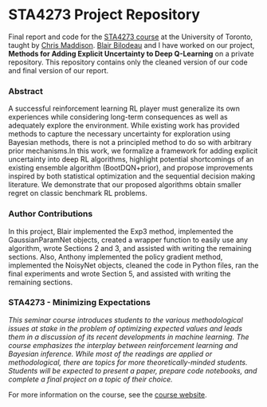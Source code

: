 # STA4273 Project Repository

Final report and code for the [STA4273 course](https://www.cs.toronto.edu/~cmaddis/courses/sta4273_w21/) at the University of Toronto, taught by [Chris Maddison](https://www.cs.toronto.edu/~cmaddis/). [Blair Bilodeau](https://github.com/blairbilodeau) and I have worked on our project, **Methods for Adding Explicit Uncertainty to Deep Q-Learning** on a private repository. This repository contains only the cleaned version of our code and final version of our report.

### Abstract

A successful reinforcement learning RL player must generalize its own experiences while considering long-term consequences as well as adequately explore the environment. While existing work has provided methods to capture the necessary uncertainty for exploration using Bayesian methods, there is not a principled method to do so with arbitrary prior mechanisms.In this work, we formalize a framework for adding explicit uncertainty into deep RL algorithms, highlight potential shortcomings of an existing ensemble algorithm (BootDQN+prior), and propose improvements inspired by both statistical optimization and the sequential decision making literature. We demonstrate that our proposed algorithms obtain smaller regret on classic benchmark RL problems.

### Author Contributions

In this project, Blair implemented the Exp3 method, implemented the GaussianParamNet objects, created a wrapper function to easily use any algorithm, wrote Sections 2 and 3, and assisted with writing the remaining sections. Also, Anthony implemented the policy gradient method, implemented the NoisyNet objects, cleaned the code in Python files, ran the final experiments and wrote Section 5, and assisted with writing the remaining sections.

### STA4273 - Minimizing Expectations

*This seminar course introduces students to the various methodological issues at stake in the problem of optimizing expected values and leads them in a discussion of its recent developments in machine learning. The course emphasizes the interplay between reinforcement learning and Bayesian inference. While most of the readings are applied or methodological, there are topics for more theoretically-minded students. Students will be expected to present a paper, prepare code notebooks, and complete a final project on a topic of their choice.*

For more information on the course, see the [course website](https://www.cs.toronto.edu/~cmaddis/courses/sta4273_w21/).